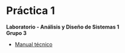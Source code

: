 # Práctica 1
**Laboratorio - Análisis y Diseño de Sistemas 1**
<br />
**Grupo 3**

* [Manual técnico](https://github.com/carlosngv/AYD1-Practica-1/blob/main/%5BAYD1%5DPractica1_manual.pdf)
